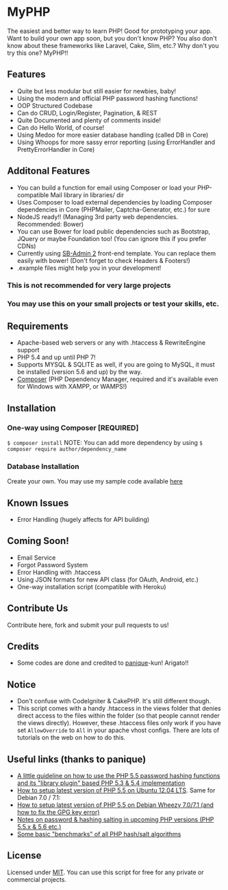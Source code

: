 # MyPHP
The easiest and better way to learn PHP! Good for prototyping your app.
Want to build your own app soon, but you don't know PHP?
You also don't know about these frameworks like Laravel, Cake, Slim, etc.?
Why don't you try this one? MyPHP!!

## Features
* Quite but less modular but still easier for newbies, baby!
* Using the modern and official PHP password hashing functions!
* OOP Structured Codebase
* Can do CRUD, Login/Register, Pagination, & REST
* Quite Documented and plenty of comments inside!
* Can do Hello World, of course!
* Using Medoo for more easier database handling (called DB in Core)
* Using Whoops for more sassy error reporting (using ErrorHandler and PrettyErrorHandler in Core)

## Additonal Features
* You can build a function for email using Composer or load your PHP-compatible Mail library in libraries/ dir
* Uses Composer to load external dependencies by loading Composer dependencies in Core (PHPMailer, Captcha-Generator, etc.) for sure
* NodeJS ready!! (Managing 3rd party web dependencies. Recommended: Bower)
* You can use Bower for load public dependencies such as Bootstrap, JQuery or maybe Foundation too! (You can ignore this if you prefer CDNs)
* Currently using [SB-Admin 2](http://startbootstrap.com/template-overviews/sb-admin-2/) front-end template. You can replace them easily with bower! (Don't forget to check Headers & Footers!)
* .example files might help you in your development!

### This is not recommended for very large projects
### You may use this on your small projects or test your skills, etc.

## Requirements
* Apache-based web servers or any with .htaccess & RewriteEngine support
* PHP 5.4 and up until PHP 7!
* Supports MYSQL & SQLITE as well, if you are going to MySQL, it must be installed (version 5.6 and up) by the way.
* [Composer](https://getcomposer.org) (PHP Dependency Manager, required and it's available even for Windows with XAMPP, or WAMPS!)

## Installation
### One-way using Composer [REQUIRED]
`$ composer install`
NOTE: You can add more dependency by using `$ composer require author/dependency_name`
### Database Installation
Create your own. You may use my sample code available [here](https://gist.github.com/jccultima123/5e10a6d9e549778eff40adb5a3556e4a)

## Known Issues
* Error Handling (hugely affects for API building)

## Coming Soon!
* Email Service
* Forgot Password System
* Error Handling with .htaccess
* Using JSON formats for new API class (for OAuth, Android, etc.)
* One-way installation script (compatible with Heroku)

## Contribute Us
Contribute here, fork and submit your pull requests to us!

## Credits
* Some codes are done and credited to [panique](https://github.com/panique)-kun! Arigato!!

## Notice
* Don't confuse with CodeIgniter & CakePHP. It's still different though.
* This script comes with a handy .htaccess in the views folder that denies direct access to the files within the folder (so that people cannot render the views directly). However, these .htaccess files only work if you have set
`AllowOverride` to `All` in your apache vhost configs. There are lots of tutorials on the web on how to do this.

## Useful links (thanks to panique)
* [A little guideline on how to use the PHP 5.5 password hashing functions and its "library plugin" based PHP 5.3 & 5.4 implementation](http://www.dev-metal.com/use-php-5-5-password-hashing-functions/)
* [How to setup latest version of PHP 5.5 on Ubuntu 12.04 LTS](http://www.dev-metal.com/how-to-setup-latest-version-of-php-5-5-on-ubuntu-12-04-lts/). Same for Debian 7.0 / 7.1:
* [How to setup latest version of PHP 5.5 on Debian Wheezy 7.0/7.1 (and how to fix the GPG key error)](http://www.dev-metal.com/setup-latest-version-php-5-5-debian-wheezy-7-07-1-fix-gpg-key-error/)
* [Notes on password & hashing salting in upcoming PHP versions (PHP 5.5.x & 5.6 etc.)](https://github.com/panique/php-login/wiki/Notes-on-password-&-hashing-salting-in-upcoming-PHP-versions-%28PHP-5.5.x-&-5.6-etc.%29)
* [Some basic "benchmarks" of all PHP hash/salt algorithms](https://github.com/panique/php-login/wiki/Which-hashing-&-salting-algorithm-should-be-used-%3F)

## License
Licensed under [MIT](http://www.opensource.org/licenses/mit-license.php). You can use this script for free for any
private or commercial projects.
